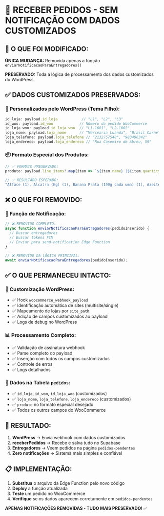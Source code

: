 # 🚀 RECEBER PEDIDOS - SEM NOTIFICAÇÃO COM DADOS CUSTOMIZADOS

## 🎯 **O QUE FOI MODIFICADO:**

**ÚNICA MUDANÇA:** Removida apenas a função `enviarNotificacaoParaEntregadores()`

**PRESERVADO:** Toda a lógica de processamento dos dados customizados do WordPress

## ✅ **DADOS CUSTOMIZADOS PRESERVADOS:**

### 🔧 **Personalizados pelo WordPress (Tema Filho):**
```javascript
id_loja: payload.id_loja           // "L1", "L2", "L3"
id_woo: payload.id_woo            // Número do pedido WooCommerce
id_loja_woo: payload.id_loja_woo  // "L1-1001", "L2-1002"
loja_nome: payload.loja_nome      // "Mercearia Luanda", "Brasil Carne"
loja_telefone: payload.loja_telefone // "2132757548", "983496342"
loja_endereco: payload.loja_endereco // "Rua Casemiro de Abreu, 59"
```

### 📦 **Formato Especial dos Produtos:**
```javascript
// ✅ FORMATO PRESERVADO:
produto: payload.line_items?.map(item => `${item.name} (${item.quantity})`).join(', ') || null

// ✅ RESULTADO ESPERADO:
"Alface (1), Alcatra (Kg) (1), Banana Prata (190g cada uma) (1), Azeite Portugues (Litro) (1)"
```

## ❌ **O QUE FOI REMOVIDO:**

### 🔕 **Função de Notificação:**
```javascript
// ❌ REMOVIDO COMPLETO:
async function enviarNotificacaoParaEntregadores(pedidoInserido) {
  // Buscar entregadores
  // Buscar tokens FCM  
  // Enviar para send-notification Edge Function
}

// ❌ REMOVIDO DA LÓGICA PRINCIPAL:
await enviarNotificacaoParaEntregadores(pedidoInserido);
```

## ✅ **O QUE PERMANECEU INTACTO:**

### 🔧 **Customização WordPress:**
- ✅ Hook `woocommerce_webhook_payload`
- ✅ Identificação automática de sites (multisite/single)
- ✅ Mapeamento de lojas por `site_path`
- ✅ Adição de campos customizados ao payload
- ✅ Logs de debug no WordPress

### 📊 **Processamento Completo:**
- ✅ Validação de assinatura webhook
- ✅ Parse completo do payload
- ✅ Inserção com todos os campos customizados
- ✅ Controle de erros
- ✅ Logs detalhados

### 🎯 **Dados na Tabela `pedidos`:**
- ✅ `id_loja`, `id_woo`, `id_loja_woo` (customizados)
- ✅ `loja_nome`, `loja_telefone`, `loja_endereco` (customizados)  
- ✅ `produto` no formato especial desejado
- ✅ Todos os outros campos do WooCommerce

## 🚀 **RESULTADO:**

1. **WordPress** → Envia webhook com dados customizados
2. **receberPedidos** → Recebe e salva tudo no Supabase
3. **Entregadores** → Veem pedidos na página `pedidos-pendentes`
4. **Zero notificações** → Sistema mais simples e confiável

## 📋 **IMPLEMENTAÇÃO:**

1. **Substitua** o arquivo da Edge Function pelo novo código
2. **Deploy** a função atualizada
3. **Teste** um pedido no WooCommerce
4. **Verifique** se os dados aparecem corretamente em `pedidos-pendentes`

**APENAS NOTIFICAÇÕES REMOVIDAS - TUDO MAIS PRESERVADO!** ✅

